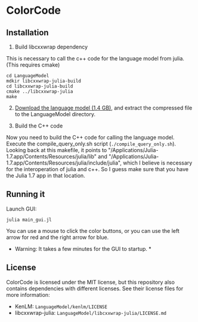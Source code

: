 # ColorCode


## Installation

1. Build libcxxwrap dependency

This is necessary to call the c++ code for the language model from julia. (This requires cmake)

    cd LanguageModel
    mdkir libcxxwrap-julia-build
    cd libcxxwrap-julia-build
    cmake ../libcxxwrap-julia
    make

2. [Download the language model (1.4 GB)](http://data.imagineville.org/lm/dec19_char/lm_dec19_char_huge_12gram.kenlm.gz), and extract the compressed file to the LanguageModel directory.
 
3. Build the C++ code

Now you need to build the C++ code for calling the language model. Execute the compile_query_only.sh script (``./compile_query_only.sh``). Looking back at this makefile, it points to "/Applications/Julia-1.7.app/Contents/Resources/julia/lib" and "/Applications/Julia-1.7.app/Contents/Resources/julia/include/julia", which I believe is necessary for the interoperation of julia and c++. So I guess make sure that you have the Julia 1.7 app in that location.

## Running it

Launch GUI:

    julia main_gui.jl
    
You can use a mouse to click the color buttons, or you can use the left arrow for red and the right arrow for blue.
    
* Warning: It takes a few minutes for the GUI to startup. *

    
## License

ColorCode is licensed under the MIT license, but this repository also contains dependencies with different licenses. See their license files for more information:
- KenLM: `LanguageModel/kenlm/LICENSE`
- libcxxwrap-julia: `LanguageModel/libcxxwrap-julia/LICENSE.md`

